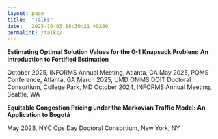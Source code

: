```yaml
---
layout: page
title:  "Talks"
date:   2025-10-03 18:30:21 +0200
permalink: /talks/
---
```


**Estimating Optimal Solution Values for the 0-1 Knapsack Problem: An Introduction to Fortified Estimation**

October 2025, INFORMS Annual Meeting, Atlanta, GA
May 2025, POMS Conference, Atlanta, GA
March 2025, UMD OMMS DOIT Doctoral Consortium, College Park, MD
October 2024, INFORMS Annual Meeting, Seattle, WA

**Equitable Congestion Pricing under the Markovian Traffic Model: An Application to Bogotá**

May 2023, NYC Ops Day Doctoral Consortium, New York, NY